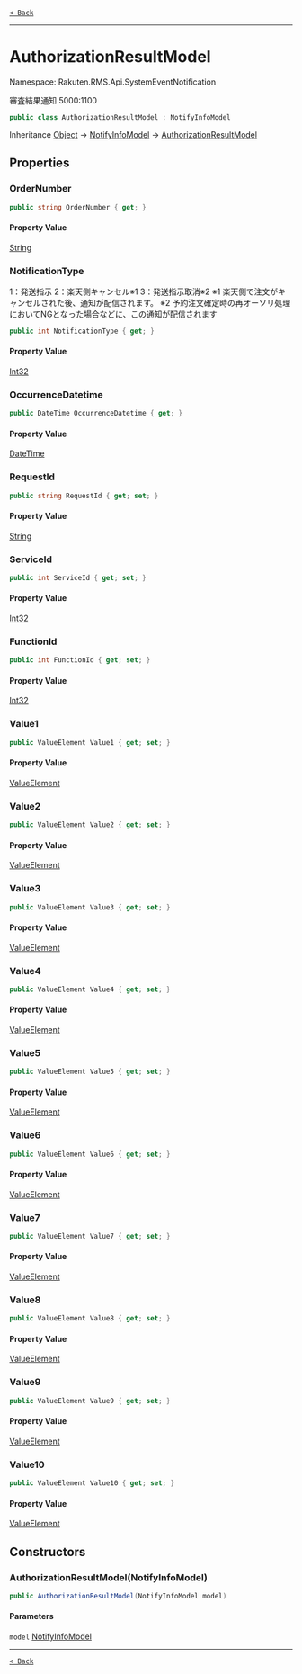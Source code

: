 [`< Back`](./)

---

# AuthorizationResultModel

Namespace: Rakuten.RMS.Api.SystemEventNotification

審査結果通知 5000:1100

```csharp
public class AuthorizationResultModel : NotifyInfoModel
```

Inheritance [Object](https://docs.microsoft.com/en-us/dotnet/api/system.object) → [NotifyInfoModel](./rakuten.rms.api.systemeventnotification.notifyinfomodel) → [AuthorizationResultModel](./rakuten.rms.api.systemeventnotification.authorizationresultmodel)

## Properties

### **OrderNumber**

```csharp
public string OrderNumber { get; }
```

#### Property Value

[String](https://docs.microsoft.com/en-us/dotnet/api/system.string)<br>

### **NotificationType**

1：発送指示
 2：楽天側キャンセル※1
 3：発送指示取消※2
 ※1 楽天側で注文がキャンセルされた後、通知が配信されます。
 ※2 予約注文確定時の再オーソリ処理においてNGとなった場合などに、この通知が配信されます

```csharp
public int NotificationType { get; }
```

#### Property Value

[Int32](https://docs.microsoft.com/en-us/dotnet/api/system.int32)<br>

### **OccurrenceDatetime**

```csharp
public DateTime OccurrenceDatetime { get; }
```

#### Property Value

[DateTime](https://docs.microsoft.com/en-us/dotnet/api/system.datetime)<br>

### **RequestId**

```csharp
public string RequestId { get; set; }
```

#### Property Value

[String](https://docs.microsoft.com/en-us/dotnet/api/system.string)<br>

### **ServiceId**

```csharp
public int ServiceId { get; set; }
```

#### Property Value

[Int32](https://docs.microsoft.com/en-us/dotnet/api/system.int32)<br>

### **FunctionId**

```csharp
public int FunctionId { get; set; }
```

#### Property Value

[Int32](https://docs.microsoft.com/en-us/dotnet/api/system.int32)<br>

### **Value1**

```csharp
public ValueElement Value1 { get; set; }
```

#### Property Value

[ValueElement](./rakuten.rms.api.systemeventnotification.valueelement)<br>

### **Value2**

```csharp
public ValueElement Value2 { get; set; }
```

#### Property Value

[ValueElement](./rakuten.rms.api.systemeventnotification.valueelement)<br>

### **Value3**

```csharp
public ValueElement Value3 { get; set; }
```

#### Property Value

[ValueElement](./rakuten.rms.api.systemeventnotification.valueelement)<br>

### **Value4**

```csharp
public ValueElement Value4 { get; set; }
```

#### Property Value

[ValueElement](./rakuten.rms.api.systemeventnotification.valueelement)<br>

### **Value5**

```csharp
public ValueElement Value5 { get; set; }
```

#### Property Value

[ValueElement](./rakuten.rms.api.systemeventnotification.valueelement)<br>

### **Value6**

```csharp
public ValueElement Value6 { get; set; }
```

#### Property Value

[ValueElement](./rakuten.rms.api.systemeventnotification.valueelement)<br>

### **Value7**

```csharp
public ValueElement Value7 { get; set; }
```

#### Property Value

[ValueElement](./rakuten.rms.api.systemeventnotification.valueelement)<br>

### **Value8**

```csharp
public ValueElement Value8 { get; set; }
```

#### Property Value

[ValueElement](./rakuten.rms.api.systemeventnotification.valueelement)<br>

### **Value9**

```csharp
public ValueElement Value9 { get; set; }
```

#### Property Value

[ValueElement](./rakuten.rms.api.systemeventnotification.valueelement)<br>

### **Value10**

```csharp
public ValueElement Value10 { get; set; }
```

#### Property Value

[ValueElement](./rakuten.rms.api.systemeventnotification.valueelement)<br>

## Constructors

### **AuthorizationResultModel(NotifyInfoModel)**

```csharp
public AuthorizationResultModel(NotifyInfoModel model)
```

#### Parameters

`model` [NotifyInfoModel](./rakuten.rms.api.systemeventnotification.notifyinfomodel)<br>

---

[`< Back`](./)

